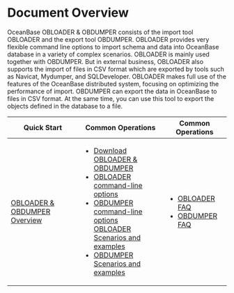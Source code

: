 Document Overview 
======================================

OceanBase OBLOADER & OBDUMPER consists of the import tool OBLOADER and the export tool OBDUMPER. OBLOADER provides very flexible command line options to import schema and data into OceanBase database in a variety of complex scenarios. OBLOADER is mainly used together with OBDUMPER. But in external business, OBLOADER also supports the import of files in CSV format which are exported by tools such as Navicat, Mydumper, and SQLDeveloper. OBLOADER makes full use of the features of the OceanBase distributed system, focusing on optimizing the performance of import. OBDUMPER can export the data in OceanBase to files in CSV format. At the same time, you can use this tool to export the objects defined in the database to a file.


| Quick Start  |     Common Operations  |    Common Operations   |
|-----------|------------------------------------------------------------|-------|
| [OBLOADER & OBDUMPER Overview](3.product-introduction.md)  | <ul><li>[Download OBLOADER & OBDUMPER](4.deployment-guide/2.run-obloaderobdumper.md) </li><li>[OBLOADER command-line options](5.OBLOADER/2.obloader-command-line-options.md)</li><li>[OBDUMPER command-line options](6.OBDUMPER/2.obdumper-command-line-options.md)<br>[OBLOADER Scenarios and examples](5.OBLOADER/5.obloader-scenarios.md)</li><li>[OBDUMPER Scenarios and examples](6.OBDUMPER/5.obdumper-scenarios.md)</li></ul>| <ul><li>[OBLOADER FAQ](5.OBLOADER/6.obloader-faq.md) </li><li>[OBDUMPER FAQ](6.OBDUMPER/6.obdumper-faq.md)</li></ul>|

